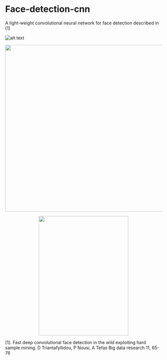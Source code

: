 # Face-detection-cnn

A light-weight convolutional neural network for face detection described in [1]

![alt text](https://github.com/danaitri/papers/blob/master/BigDataResearch/detection_examples/12_Group_Group_12_Group_Group_12_201.jpg)

<p align="center">
<img width="717.05 × 768px" height="537,6" src="https://github.com/danaitri/papers/blob/master/BigDataResearch/detection_examples/12_Group_Group_12_Group_Group_12_201.jpg">
</p>

<p align="center">
<img width="288" height="384" src="https://github.com/danaitri/papers/blob/master/BigDataResearch/FDDB000000.jpg">
</p>


[1]. Fast deep convolutional face detection in the wild exploiting hard sample mining. D Triantafyllidou, P Nousi, A Tefas Big data research 11, 65-76


